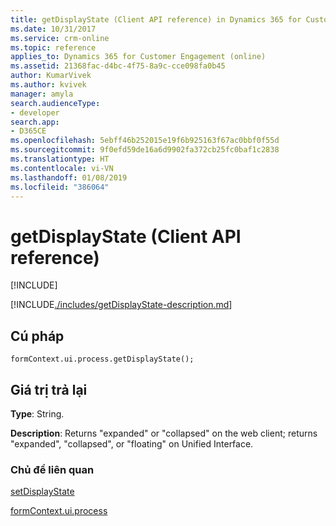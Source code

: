 ```yaml
---
title: getDisplayState (Client API reference) in Dynamics 365 for Customer Engagement| MicrosoftDocs
ms.date: 10/31/2017
ms.service: crm-online
ms.topic: reference
applies_to: Dynamics 365 for Customer Engagement (online)
ms.assetid: 21368fac-d4bc-4f75-8a9c-cce098fa0b45
author: KumarVivek
ms.author: kvivek
manager: amyla
search.audienceType:
- developer
search.app:
- D365CE
ms.openlocfilehash: 5ebff46b252015e19f6b925163f67ac0bbf0f55d
ms.sourcegitcommit: 9f0efd59de16a6d9902fa372cb25fc0baf1c2838
ms.translationtype: HT
ms.contentlocale: vi-VN
ms.lasthandoff: 01/08/2019
ms.locfileid: "386064"
---
```

# <a name="getdisplaystate-client-api-reference"></a>getDisplayState (Client API reference)

[!INCLUDE[](../../../../includes/cc_applies_to_update_9_0_0.md)]

[!INCLUDE[./includes/getDisplayState-description.md](./includes/getDisplayState-description.md)]

## <a name="syntax"></a>Cú pháp

`formContext.ui.process.getDisplayState();`

## <a name="return-value"></a>Giá trị trả lại

**Type**: String.

**Description**: Returns "expanded" or "collapsed" on the web client; returns "expanded", "collapsed", or "floating" on Unified Interface.

### <a name="related-topics"></a>Chủ đề liên quan

[setDisplayState](setDisplayState.md)

[formContext.ui.process](../formContext-ui-process.md)



